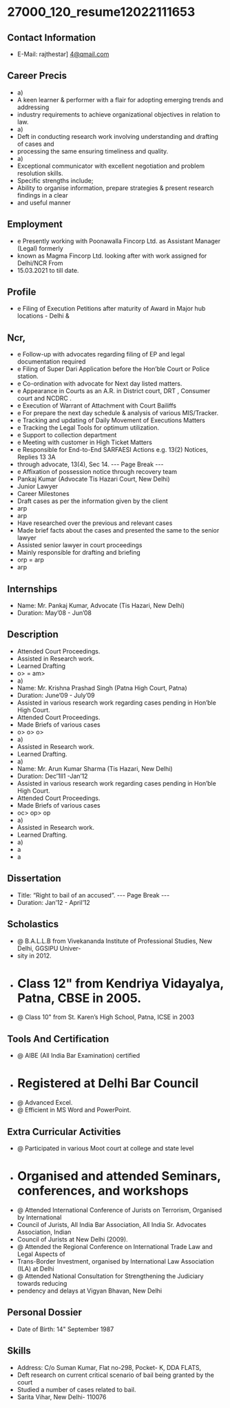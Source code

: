 # 27000_120_resume12022111653

## Contact Information

* E-Mail: rajthestar] 4@qmail.com


## Career Precis

* a)
* A keen learner & performer with a flair for adopting emerging trends and addressing
* industry requirements to achieve organizational objectives in relation to law.
* a)
* Deft in conducting research work involving understanding and drafting of cases and
* processing the same ensuring timeliness and quality.
* a)
* Exceptional communicator with excellent negotiation and problem resolution skills.
* Specific strengths include;
* Ability to organise information, prepare strategies & present research findings in a clear
* and useful manner


## Employment

* e Presently working with Poonawalla Fincorp Ltd. as Assistant Manager (Legal) formerly
* known as Magma Fincorp Ltd. looking after with work assigned for Delhi/NCR From
* 15.03.2021 to till date.


## Profile

* e Filing of Execution Petitions after maturity of Award in Major hub locations - Delhi &


## Ncr,

* e Follow-up with advocates regarding filing of EP and legal documentation required
* e Filing of Super Dari Application before the Hon’ble Court or Police station.
* e Co-ordination with advocate for Next day listed matters.
* e Appearance in Courts as an A.R. in District court, DRT , Consumer court and NCDRC .
* e Execution of Warrant of Attachment with Court Bailiffs
* e For prepare the next day schedule & analysis of various MIS/Tracker.
* e Tracking and updating of Daily Movement of Executions Matters
* e Tracking the Legal Tools for optimum utilization.
* e Support to collection department
* e Meeting with customer in High Ticket Matters
* e Responsible for End-to-End SARFAESI Actions e.g. 13(2) Notices, Replies 13 3A
* through advocate, 13(4), Sec 14.
--- Page Break ---
* e Affixation of possession notice through recovery team
* Pankaj Kumar (Advocate Tis Hazari Court, New Delhi)
* Junior Lawyer
* Career Milestones
* Draft cases as per the information given by the client
* arp
* arp
* Have researched over the previous and relevant cases
* Made brief facts about the cases and presented the same to the senior lawyer
* Assisted senior lawyer in court proceedings
* Mainly responsible for drafting and briefing
* orp = arp
* arp


## Internships

* Name: Mr. Pankaj Kumar, Advocate (Tis Hazari, New Delhi)
* Duration: May’08 - Jun’08


## Description

* Attended Court Proceedings.
* Assisted in Research work.
* Learned Drafting
* o> = am>
* a)
* Name: Mr. Krishna Prashad Singh (Patna High Court, Patna)
* Duration: June’09 - July’09
* Assisted in various research work regarding cases pending in Hon’ble High Court.
* Attended Court Proceedings.
* Made Briefs of various cases
* o> o> o>
* a)
* Assisted in Research work.
* Learned Drafting.
* a)
* Name: Mr. Arun Kumar Sharma (Tis Hazari, New Delhi)
* Duration: Dec’1ll1 -Jan’12
* Assisted in various research work regarding cases pending in Hon’ble High Court.
* Attended Court Proceedings.
* Made Briefs of various cases
* oc> op> op
* a)
* Assisted in Research work.
* Learned Drafting.
* a)
* a
* a


## Dissertation

* Title: “Right to bail of an accused”.
--- Page Break ---
* Duration: Jan’12 - April’12


## Scholastics

* @ B.A.L.L.B from Vivekananda Institute of Professional Studies, New Delhi, GGSIPU Univer-
* sity in 2012.
* # Class 12" from Kendriya Vidayalya, Patna, CBSE in 2005.
* @ Class 10" from St. Karen’s High School, Patna, ICSE in 2003


## Tools And Certification

* @ AIBE (All India Bar Examination) certified
* # Registered at Delhi Bar Council
* @ Advanced Excel.
* @ Efficient in MS Word and PowerPoint.


## Extra Curricular Activities

* @ Participated in various Moot court at college and state level
* # Organised and attended Seminars, conferences, and workshops
* @ Attended International Conference of Jurists on Terrorism, Organised by International
* Council of Jurists, All India Bar Association, All India Sr. Advocates Association, Indian
* Council of Jurists at New Delhi (2009).
* @ Attended the Regional Conference on International Trade Law and Legal Aspects of
* Trans-Border Investment, organised by International Law Association (ILA) at Delhi
* @ Attended National Consultation for Strengthening the Judiciary towards reducing
* pendency and delays at Vigyan Bhavan, New Delhi


## Personal Dossier

* Date of Birth: 14" September 1987


## Skills

* Address: C/o Suman Kumar, Flat no-298, Pocket- K, DDA FLATS,
* Deft research on current critical scenario of bail being granted by the court
* Studied a number of cases related to bail.
* Sarita Vihar, New Delhi- 110076

